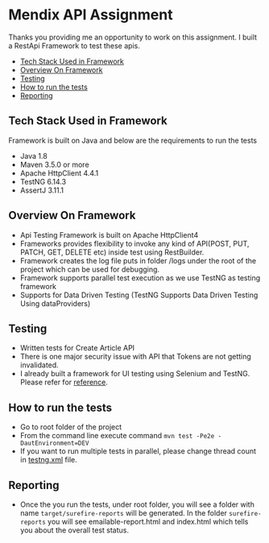 # Mendix API Assignment

Thanks you providing me an opportunity to work on this assignment. I built a RestApi Framework to test these apis.

* [Tech Stack Used in Framework](#tech-stack-used-in-framework)
* [Overview On Framework](#Overview-On-Framework)
* [Testing](#testing)
* [How to run the tests](#how-to-run-the-tests)
* [Reporting](#reporting)

## Tech Stack Used in Framework

Framework is built on Java and below are the requirements to run the tests

* Java 1.8
* Maven 3.5.0 or more
* Apache HttpClient 4.4.1
* TestNG 6.14.3
* AssertJ 3.11.1

## Overview On Framework

* Api Testing Framework is built on Apache HttpClient4
* Frameworks provides flexibility to invoke any kind of API(POST, PUT, PATCH, GET, DELETE etc) inside test using RestBuilder.
* Framework creates the log file puts in folder /logs under the root of the project which can be used for debugging.
* Framework supports parallel test execution as we use TestNG as testing framework
* Supports for Data Driven Testing (TestNG Supports Data Driven Testing Using dataProviders)

## Testing

* Written tests for Create Article API
* There is one major security issue with API that Tokens are not getting invalidated.
* I already built a framework for UI testing using Selenium and TestNG. Please refer for [reference](https://github.com/AnjiB/anji-selenium-projects/tree/master/AnjiSeleniumProject).

## How to run the tests
* Go to root folder of the project
* From the command line execute command `mvn test -Pe2e -DautEnvironment=DEV`
* If you want to run multiple tests in parallel, please change thread count in [testng.xml](https://github.com/AnjiB/anji-adi/blob/main/anji-ada-api/testng.xml) file.

## Reporting
* Once the you run the tests, under root folder, you will see a folder with name `target/surefire-reports` will be generated.
In the folder `surefire-reports` you will see emailable-report.html and index.html which tells you about the overall test status.